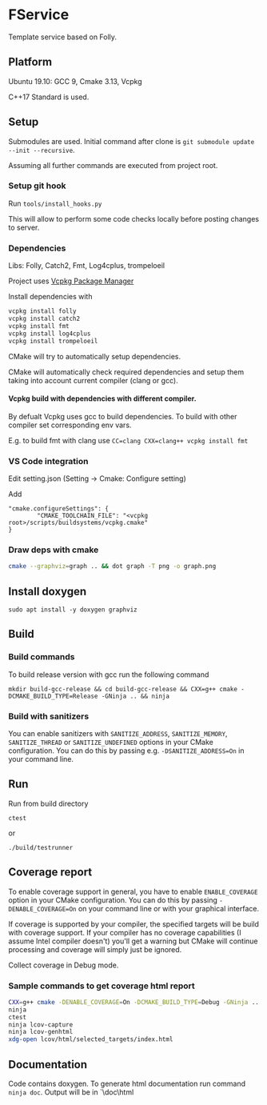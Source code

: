# FService

Template service based on Folly.

## Platform

Ubuntu 19.10: GCC 9, Cmake 3.13, Vcpkg

C++17 Standard is used.

## Setup

Submodules are used. Initial command after clone is `git submodule update --init --recursive`.

Assuming all further commands are executed from project root.

### Setup git hook

Run `tools/install_hooks.py`

This will allow to perform some code checks locally before posting changes to server.

### Dependencies

Libs: Folly, Catch2, Fmt, Log4cplus, trompeloeil

Project uses [Vcpkg Package Manager](https://github.com/microsoft/vcpkg)

Install dependencies with

```bash
vcpkg install folly
vcpkg install catch2
vcpkg install fmt
vcpkg install log4cplus
vcpkg install trompeloeil
```

CMake will try to automatically setup dependencies.

CMake will automatically check required dependencies and setup them taking into account current compiler (clang or gcc).

#### Vcpkg build with dependencies with different compiler.

By defualt Vcpkg uses gcc to build dependencies. To build with other compiler set corresponding env vars.

E.g. to build fmt with clang use `CC=clang CXX=clang++ vcpkg install fmt`

### VS Code integration

Edit setting.json (Setting -> Cmake: Configure setting)

Add

```
"cmake.configureSettings": {
        "CMAKE_TOOLCHAIN_FILE": "<vcpkg root>/scripts/buildsystems/vcpkg.cmake"
}
```

### Draw deps with cmake

```bash
cmake --graphviz=graph .. && dot graph -T png -o graph.png
```

## Install doxygen

`sudo apt install -y doxygen graphviz`

## Build

### Build commands

To build release version with gcc run the following command

`mkdir build-gcc-release && cd build-gcc-release && CXX=g++ cmake -DCMAKE_BUILD_TYPE=Release -GNinja .. && ninja`

### Build with sanitizers

You can enable sanitizers with `SANITIZE_ADDRESS`, `SANITIZE_MEMORY`, `SANITIZE_THREAD` or `SANITIZE_UNDEFINED` options in your CMake configuration. You can do this by passing e.g. `-DSANITIZE_ADDRESS=On` in your command line.

## Run

Run from build directory

`ctest`

or

`./build/testrunner`

## Coverage report

To enable coverage support in general, you have to enable `ENABLE_COVERAGE` option in your CMake configuration. You can do this by passing `-DENABLE_COVERAGE=On` on your command line or with your graphical interface.

If coverage is supported by your compiler, the specified targets will be build with coverage support. If your compiler has no coverage capabilities (I assume Intel compiler doesn't) you'll get a warning but CMake will continue processing and coverage will simply just be ignored.

Collect coverage in Debug mode.

### Sample commands to get coverage html report

```bash
CXX=g++ cmake -DENABLE_COVERAGE=On -DCMAKE_BUILD_TYPE=Debug -GNinja ..
ninja
ctest
ninja lcov-capture
ninja lcov-genhtml
xdg-open lcov/html/selected_targets/index.html

```

## Documentation

Code contains doxygen. To generate html documentation run command `ninja doc`. Output will be in `<build dir>\doc\html
